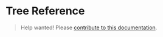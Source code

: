 <h1>Tree Reference</h1>

> Help wanted! Please [contribute to this documentation](https://github.com/doorstop-dev/doorstop/edit/develop/docs/reference/tree.md).
